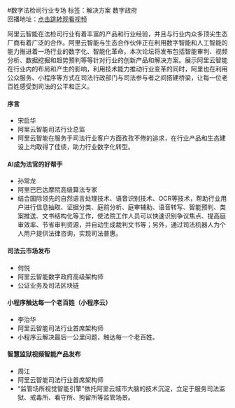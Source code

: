 #数字法检司行业专场标签：<kbd>解决方案</kbd> <kbd>数字政府</kbd><br>回播地址：[点击跳转观看视频]()阿里云智能在法检司行业有着丰富的产品和行业经验，并且与行业内众多顶尖生态厂商有着广泛的合作。阿里云智能与生态合作伙伴正在利用数字智能和人工智能的能力推进着一场行业的数字化、智能化革命。本次论坛将发布包括智能审判、视频分析、数据挖掘和趋势预判等等针对行业的创新产品和解决方案。展示阿里云智能在行业内的布局和产生的影响，利用技术能力推动行业变革的同时，阿里也在利用公众服务、小程序等方式在司法行政部门与司法参与者之间搭建桥梁，让每一位老百姓感受到司法的公平和正义。#### 序言* 宋启华* 阿里云智能司法行业总监* 阿里云智能在服务于司法行业客户方面孜孜不倦的追求，在行业产品和生态建设上均取得了佳绩，助力行业数字化转型。#### AI成为法官的好帮手* 孙常龙* 阿里巴巴达摩院高级算法专家* 结合国际领先的自然语言处理技术、语音识别技术、OCR等技术，帮助行业用户进行信息抽取、证据分类、庭前分析、庭审辅助、语音转写、智能预判、类案推送、文书结构化等工作，使法院工作人员可以快速识别争议焦点、提高庭审效率、节省审判资源，并自动生成裁判文书等；另外，通过司法机器人为个人用户提供法律咨询，实现司法普惠。#### 司法云市场发布* 何悦* 阿里云智能数字政府高级架构师* 公证业务及司法区块链#### 小程序触达每一个老百姓（小程序云）* 李治华* 阿里云智能司法行业首席架构师* 小程序云解决最后一公里问题，触达每一个老百姓。#### 智慧监狱视频智能产品发布* 周江*  阿里云智能司法行业首席架构师* “监管场所视觉智能引擎”依托阿里云城市大脑的技术沉淀，立足于服务司法监狱、戒毒所、看守所、拘留所等监管场景。